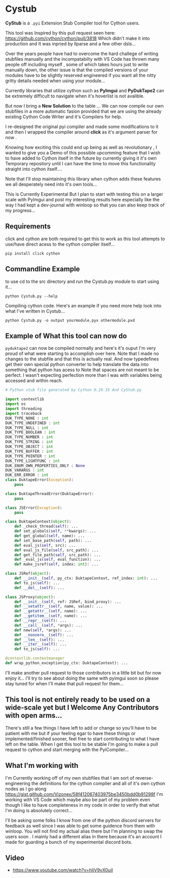 # Cystub

__CyStub__ is a `.pyi` Extension Stub Compiler tool for Cython users. 

This tool was Inspired by this pull request seen here: https://github.com/cython/cython/pull/3818
Which didn't make it into production and It was inpried by llparse and a few other dsls...


Over the years people have had to overcome the hard challege of writing stubfiles manually and 
the incompatabilty with VS Code has thrown many people off including myself , some of which takes hours just to write manually down,
the other issue is that the compiled versions of your modules have to be slightly reserved engineered
if you want all the nitty gritty details needed when using your module...

Currently libraries that utilize cython such as __PyImgui__ and __PyDukTape2__ can be extremely difficult to navigate when it's hoverlist is not avalible. 

But now I bring a __New Solution__ to the table ...
We can now compile our own stubfiles in a more automatic fasion provided that we are using 
the already existing Cython Code Writer and it's Compilers for help.

I re-designed the original pyi compiler and made some modifications to it and then I
wrapped the compiler around __click__ as it's argument parser for now . 

Knowing how exciting this could end up being as well as revolutionary , I wanted to 
give you a Demo of this possible upcomming feature that I wish to have added to Cython itself in the future
by currently giving it it's own Temporary repository until 
I can have the time to move this functionality straight into cython itself....

Note that I'll stop maintaining this library 
when cython adds these features we all 
desperately need into it's own tools...

This is Currently Experimental But I plan to start with testing this on a larger scale with PyImgui and post my interesting results here especially like the way I had kept a dev-journal with winloop so that you can also keep track of my progress...

## Requirements
click and cython are both required to get this to work as this tool attempts to use/have direct acess to the cython compiler itself...

```
pip install click cython
```

## Commandline Example 

to use cd to the src directory and run the Cystub.py module to start using it... 
```
python Cystub.py --help
```
 
Compiling cython code. Here's an example if you need more help look into what I've written in Cystub...
```
python Cystub.py -o output yourmodule.pyx othermodule.pxd 
```

## Example of What this tool can now do
`pyduktape2` can now be compiled normally and here's it's ouput I'm very proud of what were starting to accomplish over here. Note that I made no changes to the stubfile and that this is actually real. And now typedefines get their own special python converter to help translate the data into something that python has acess to Note that spaces are not meant to be perfect. I wasn't expecting perfection more than I was with variables being accessed and within reach.

```python
# Python stub file generated by Cython 0.29.35 And CyStub.py

import contextlib
import os
import threading
import traceback
DUK_TYPE_NONE : int
DUK_TYPE_UNDEFINED : int
DUK_TYPE_NULL : int
DUK_TYPE_BOOLEAN : int
DUK_TYPE_NUMBER : int
DUK_TYPE_STRING : int
DUK_TYPE_OBJECT : int
DUK_TYPE_BUFFER : int
DUK_TYPE_POINTER : int
DUK_TYPE_LIGHTFUNC : int
DUK_ENUM_OWN_PROPERTIES_ONLY : None
DUK_VARARGS : int
DUK_ERR_ERROR : int
class DuktapeError(Exception):
    pass

class DuktapeThreadError(DuktapeError):
    pass

class JSError(Exception):
    pass

class DuktapeContext(object):
    def _check_thread(self): ...
    def set_globals(self, **kwargs): ...
    def get_global(self, name): ...
    def set_base_path(self, path): ...
    def eval_js(self, src): ...
    def eval_js_file(self, src_path): ...
    def get_file_path(self, src_path): ...
    def _eval_js(self, eval_function): ...
    def make_jsref(self, index: int): ...

class JSRef(object):
    def __init__(self, py_ctx: DuktapeContext, ref_index: int): ...
    def to_js(self): ...
    def __del__(self): ...

class JSProxy(object):
    def __init__(self, ref: JSRef, bind_proxy): ...
    def __setattr__(self, name, value): ...
    def __getattr__(self, name): ...
    def __getitem__(self, name): ...
    def __repr__(self): ...
    def __call__(self, *args): ...
    def new(self, *args): ...
    def __nonzero__(self): ...
    def __len__(self): ...
    def __iter__(self): ...
    def to_js(self): ...

@contextlib.contextmanager
def wrap_python_exception(py_ctx: DuktapeContext): ...
```
I'll make another pull request to those contributors in a little bit but for now enjoy it...
I'll try to see about doing the same with pyimgui soon so please stay tuned for when I'll make that pull request for them...


## This tool is not entirely ready to be used on a wide-scale yet but I Welcome Any Contributors with open arms...
There's still a few things I have left to add or change so you'll have to be patient with me but if your feeling egar to have these things or implemented/finished sooner, feel free to start contributing to what I have left on the table. When I get this tool to be stable I'm going to make a pull request to cython and start merging with the PyiCompiler...

## What I'm working with
I'm Currently working off of my own stubfiles that I am sort of reverse-engineering the definitions for the cython complier and all of it's own cython nodes as I go along 
https://gist.github.com/Vizonex/58f412067403975be3450bdd0b91298f
I'm working with VS Code which maybe also be part of my problem even though I like to have completeness in my code in order to verify that what I'm doing is absolutely correct...

I'll be asking some folks I know from one of the python discord servers for feedback 
as well since I was able to get some guidence from them with winloop. You will not find my actual alias there but I'm planning to swap the users soon . I mainly had a different alias in there because it's an account I made for guarding a bunch of my experimental discord bots. 

## Video
- https://www.youtube.com/watch?v=hIjV9vX0uiI
